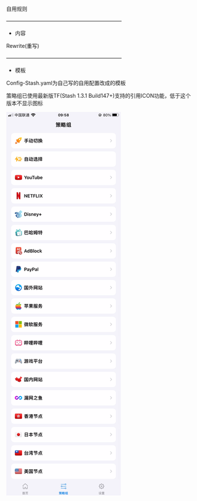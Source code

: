 自用规则

——————————————————————

- 内容

Rewrite(重写)

——————————————————————

- 模板

Config-Stash.yaml为自己写的自用配置改成的模板

策略组已使用最新版TF(Stash 1.3.1 Build147+)支持的引用ICON功能，低于这个版本不显示图标

![](https://raw.githubusercontent.com/Infatuation-Fei/explain/main/Picture/celve.PNG)
